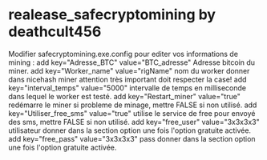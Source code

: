 # realease_safecryptomining by deathcult456
Modifier safecryptomining.exe.config pour editer vos informations de mining :
add key="Adresse_BTC" value="BTC_adresse" Adresse bitcoin du miner.
add key="Worker_name" value="rigName"  nom du worker donner dans nicehash miner attention très important doit respecter la case!
add key="interval_temps" value="5000" intervalle de temps en milliseconde dans lequel le worker est testé.
add key="Restart_miner" value="true" redémarre le miner si probleme de minage, mettre FALSE si non utilisé.
add key="Utiliser_free_sms" value="true" utilise le service de free pour envoyé des sms, mettre FALSE si non utilisé.
add key="free_user" value="3x3x3x3" utilisateur donner dans la section option une fois l'option gratuite activée.
add key="free_pass" value="3x3x3x3" pass donner dans la section option une fois l'option gratuite activée.
